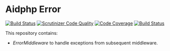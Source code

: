 # Aidphp Error

[![Build Status](https://scrutinizer-ci.com/g/aidphp/error/badges/build.png?b=master)](https://scrutinizer-ci.com/g/aidphp/error/build-status/master)
[![Scrutinizer Code Quality](https://scrutinizer-ci.com/g/aidphp/error/badges/quality-score.png?b=master)](https://scrutinizer-ci.com/g/aidphp/error/?branch=master)
[![Code Coverage](https://scrutinizer-ci.com/g/aidphp/error/badges/coverage.png?b=master)](https://scrutinizer-ci.com/g/aidphp/error/?branch=master)
[![Build Status](https://travis-ci.org/aidphp/error.svg?branch=master)](https://travis-ci.org/aidphp/error)

This repository contains:

- _ErrorMiddleware_ to handle exceptions from subsequent middleware.